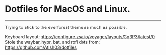 # Dotfiles for MacOS and Linux.
---

Trying to stick to the everforest theme as much as possible.

Keyboard layout: https://configure.zsa.io/voyager/layouts/Gq3P3/latest/0
Stole the waybar, hypr, bat, and rofi dots from: https://github.com/Atish03/dotfiles

